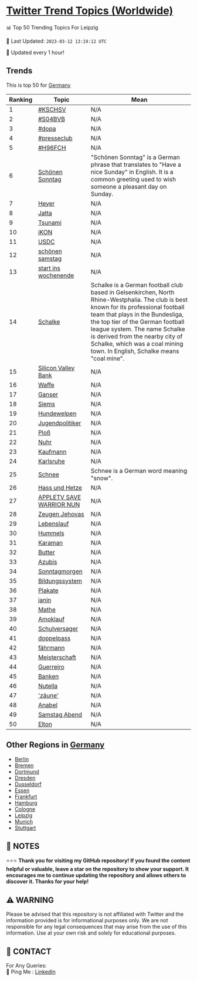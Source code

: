 [Twitter Trend Topics (Worldwide)](https://github.com/ErcinDedeoglu/Twitter-Trend-Topics)
==========


📊 Top 50 Trending Topics For Leipzig

📆 Last Updated: `2023-03-12 13:19:12 UTC`

🔧 Updated every 1 hour!


## Trends

This is top 50 for [Germany](</Germany>)

| Ranking | Topic | Mean |
| ------- | ------------ | ------------ |
| 1 | [#KSCHSV](http://twitter.com/search?q=%23KSCHSV) | N/A |
| 2 | [#S04BVB](http://twitter.com/search?q=%23S04BVB) | N/A |
| 3 | [#dopa](http://twitter.com/search?q=%23dopa) | N/A |
| 4 | [#presseclub](http://twitter.com/search?q=%23presseclub) | N/A |
| 5 | [#H96FCH](http://twitter.com/search?q=%23H96FCH) | N/A |
| 6 | [Schönen Sonntag](http://twitter.com/search?q=Sch%c3%b6nen+Sonntag) | "Schönen Sonntag" is a German phrase that translates to "Have a nice Sunday" in English. It is a common greeting used to wish someone a pleasant day on Sunday. |
| 7 | [Heyer](http://twitter.com/search?q=Heyer) | N/A |
| 8 | [Jatta](http://twitter.com/search?q=Jatta) | N/A |
| 9 | [Tsunami](http://twitter.com/search?q=Tsunami) | N/A |
| 10 | [iKON](http://twitter.com/search?q=iKON) | N/A |
| 11 | [USDC](http://twitter.com/search?q=USDC) | N/A |
| 12 | [schönen samstag](http://twitter.com/search?q=sch%c3%b6nen+samstag) | N/A |
| 13 | [start ins wochenende](http://twitter.com/search?q=start+ins+wochenende) | N/A |
| 14 | [Schalke](http://twitter.com/search?q=Schalke) | Schalke is a German football club based in Gelsenkirchen, North Rhine-Westphalia. The club is best known for its professional football team that plays in the Bundesliga, the top tier of the German football league system. The name Schalke is derived from the nearby city of Schalke, which was a coal mining town. In English, Schalke means "coal mine". |
| 15 | [Silicon Valley Bank](http://twitter.com/search?q=Silicon+Valley+Bank) | N/A |
| 16 | [Waffe](http://twitter.com/search?q=Waffe) | N/A |
| 17 | [Ganser](http://twitter.com/search?q=Ganser) | N/A |
| 18 | [Siems](http://twitter.com/search?q=Siems) | N/A |
| 19 | [Hundewelpen](http://twitter.com/search?q=Hundewelpen) | N/A |
| 20 | [Jugendpolitiker](http://twitter.com/search?q=Jugendpolitiker) | N/A |
| 21 | [Ploß](http://twitter.com/search?q=Plo%c3%9f) | N/A |
| 22 | [Nuhr](http://twitter.com/search?q=Nuhr) | N/A |
| 23 | [Kaufmann](http://twitter.com/search?q=Kaufmann) | N/A |
| 24 | [Karlsruhe](http://twitter.com/search?q=Karlsruhe) | N/A |
| 25 | [Schnee](http://twitter.com/search?q=Schnee) | Schnee is a German word meaning "snow". |
| 26 | [Hass und Hetze](http://twitter.com/search?q=Hass+und+Hetze) | N/A |
| 27 | [APPLETV SAVE WARRIOR NUN](http://twitter.com/search?q=APPLETV+SAVE+WARRIOR+NUN) | N/A |
| 28 | [Zeugen Jehovas](http://twitter.com/search?q=Zeugen+Jehovas) | N/A |
| 29 | [Lebenslauf](http://twitter.com/search?q=Lebenslauf) | N/A |
| 30 | [Hummels](http://twitter.com/search?q=Hummels) | N/A |
| 31 | [Karaman](http://twitter.com/search?q=Karaman) | N/A |
| 32 | [Butter](http://twitter.com/search?q=Butter) | N/A |
| 33 | [Azubis](http://twitter.com/search?q=Azubis) | N/A |
| 34 | [Sonntagmorgen](http://twitter.com/search?q=Sonntagmorgen) | N/A |
| 35 | [Bildungssystem](http://twitter.com/search?q=Bildungssystem) | N/A |
| 36 | [Plakate](http://twitter.com/search?q=Plakate) | N/A |
| 37 | [janin](http://twitter.com/search?q=janin) | N/A |
| 38 | [Mathe](http://twitter.com/search?q=Mathe) | N/A |
| 39 | [Amoklauf](http://twitter.com/search?q=Amoklauf) | N/A |
| 40 | [Schulversager](http://twitter.com/search?q=Schulversager) | N/A |
| 41 | [doppelpass](http://twitter.com/search?q=doppelpass) | N/A |
| 42 | [fährmann](http://twitter.com/search?q=f%c3%a4hrmann) | N/A |
| 43 | [Meisterschaft](http://twitter.com/search?q=Meisterschaft) | N/A |
| 44 | [Guerreiro](http://twitter.com/search?q=Guerreiro) | N/A |
| 45 | [Banken](http://twitter.com/search?q=Banken) | N/A |
| 46 | [Nutella](http://twitter.com/search?q=Nutella) | N/A |
| 47 | ['zäune'](http://twitter.com/search?q=%27z%c3%a4une%27) | N/A |
| 48 | [Anabel](http://twitter.com/search?q=Anabel) | N/A |
| 49 | [Samstag Abend](http://twitter.com/search?q=Samstag+Abend) | N/A |
| 50 | [Elton](http://twitter.com/search?q=Elton) | N/A |



## Other Regions in [Germany](</Germany>)

* [Berlin](</Germany/Berlin.md>)
* [Bremen](</Germany/Bremen.md>)
* [Dortmund](</Germany/Dortmund.md>)
* [Dresden](</Germany/Dresden.md>)
* [Dusseldorf](</Germany/Dusseldorf.md>)
* [Essen](</Germany/Essen.md>)
* [Frankfurt](</Germany/Frankfurt.md>)
* [Hamburg](</Germany/Hamburg.md>)
* [Cologne](</Germany/Cologne.md>)
* [Leipzig](</Germany/Leipzig.md>)
* [Munich](</Germany/Munich.md>)
* [Stuttgart](</Germany/Stuttgart.md>)



## 📝 NOTES

⭐⭐⭐ **Thank you for visiting my GitHub repository! If you found the content helpful or valuable, leave a star on the repository to show your support. It encourages me to continue updating the repository and allows others to discover it. Thanks for your help!**


## ⚠️ WARNING

Please be advised that this repository is not affiliated with Twitter and the information provided is for informational purposes only. We are not responsible for any legal consequences that may arise from the use of this information. Use at your own risk and solely for educational purposes.


## 📨 CONTACT

 For Any Queries:  
            🏓 Ping Me : [LinkedIn](https://www.linkedin.com/in/ercindedeoglu/)

